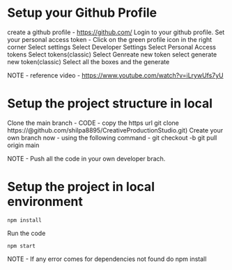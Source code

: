 # Setup your Github Profile
create a github profile - https://github.com/
Login to  your github profile.
Set your personal access token - 
    Click on the green profile icon in the right corner
    Select settings
    Select Developer Settings
    Select Personal Access tokens
    Select tokens(classic)
    Select Genreate new token
    select generate new token(classic)
    Select all the boxes and the generate 

NOTE - reference video - https://www.youtube.com/watch?v=iLrywUfs7yU
    
# Setup the project structure in local
Clone the  main branch - CODE - copy the https url
    git clone https://<Personal access token>@github.com/shilpa8895/CreativeProductionStudio.git)
Create your own branch now - using the following command - 
    git checkout -b <branch Name>
    git pull origin main
    
NOTE -  Push all the code in your own developer brach.

# Setup the project in local environment
    npm install 

Run the code 
    
    npm start 
    
NOTE - If any error comes for dependencies not found do npm install <Dependency name>



